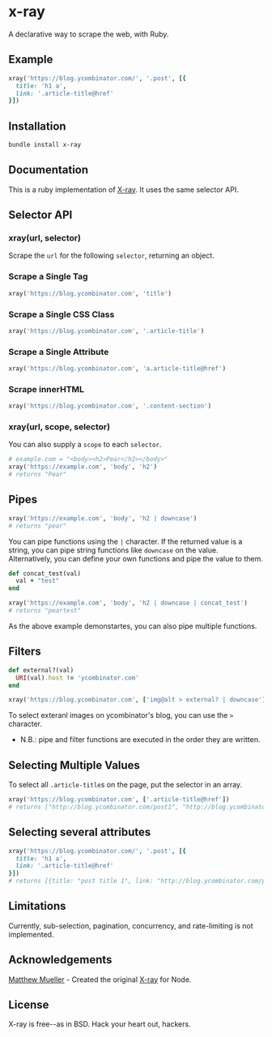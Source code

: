 # x-ray

A declarative way to scrape the web, with Ruby.

## Example

```ruby
xray('https://blog.ycombinator.com/', '.post', [{
  title: 'h1 a',
  link: '.article-title@href'
}])
```

## Installation

```bash
bundle install x-ray
```

## Documentation

This is a ruby implementation of [X-ray](https://github.com/matthewmueller/x-ray). It uses the same selector API.

## Selector API

### xray(url, selector)

Scrape the `url` for the following `selector`, returning an object.

### Scrape a Single Tag

```ruby
xray('https://blog.ycombinator.com', 'title')
```

### Scrape a Single CSS Class
```ruby
xray('https://blog.ycombinator.com', '.article-title')
```

### Scrape a Single Attribute
```ruby
xray('https://blog.ycombinator.com', 'a.article-title@href')
```

### Scrape innerHTML
```ruby
xray('https://blog.ycombinator.com', '.content-section')
```

### xray(url, scope, selector)
You can also supply a `scope` to each `selector`.

```ruby
# example.com = "<body><h2>Pear</h2></body>"
xray('https://example.com', 'body', 'h2')
# returns "Pear"
```

## Pipes
```ruby
xray('https://example.com', 'body', 'h2 | downcase')
# returns "pear"
```

You can pipe functions using the `|` character. If the returned value is a string, you can pipe string functions like `downcase` on the value. Alternatively, you can define your own functions and pipe the value to them.

```ruby
def concat_test(val)
  val + "test"
end

xray('https://example.com', 'body', 'h2 | downcase | concat_test')
# returns "peartest"
```

As the above example demonstartes, you can also pipe multiple functions.

## Filters
```ruby
def external?(val)
  URI(val).host != 'ycombinator.com'
end
```

```ruby
xray('https://blog.ycombinator.com', ['img@alt > external? | downcase'])
```

To select exteranl images on ycombinator's blog, you can use the `>` character.

* N.B.: pipe and filter functions are executed in the order they are written.

## Selecting Multiple Values
To select all `.article-title`s on the page, put the selector in an array.

```ruby
xray('https://blog.ycombinator.com', ['.article-title@href'])
# returns ["http://blog.ycombinator.com/post1", "http://blog.ycombinator.com/post2", ...]
```

## Selecting several attributes
```ruby
xray('https://blog.ycombinator.com/', '.post', [{
  title: 'h1 a',
  link: '.article-title@href'
}])
# returns [{title: "post title 1", link: "http://blog.ycombinator.com/post1"}, {title: "post title 2", link: "http://blog.ycombinator.com/post2"}, ...]
```

## Limitations

Currently, sub-selection, pagination, concurrency, and rate-limiting is not implemented.

## Acknowledgements

[Matthew Mueller](https://github.com/matthewmueller) - Created the original [X-ray](https://github.com/matthewmueller/x-ray) for Node.

## License

X-ray is free--as in BSD. Hack your heart out, hackers.
